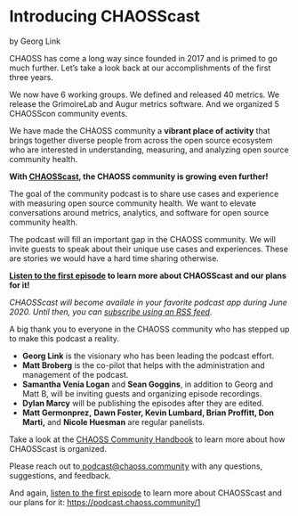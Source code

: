 # Introducing CHAOSScast

by Georg Link

CHAOSS has come a long way since founded in 2017 and is primed to go much further. Let’s take a look back at our accomplishments of the first three years. 

We now have 6 working groups. We defined and released 40 metrics. We release the GrimoireLab and Augur metrics software. And we organized 5 CHAOSScon community events. 

We have made the CHAOSS community a **vibrant place of activity** that brings together diverse people from across the open source ecosystem who are interested in understanding, measuring, and analyzing open source community health.

**With [CHAOSScast](https://podcast.chaoss.community/), the CHAOSS community is growing even further!**

The goal of the community podcast is to share use cases and experience with measuring open source community health. We want to elevate conversations around metrics, analytics, and software for open source community health. 

The podcast will fill an important gap in the CHAOSS community. We will invite guests to speak about their unique use cases and experiences. These are stories we would have a hard time sharing otherwise.

**[Listen to the first episode](https://podcast.chaoss.community/1) to learn more about CHAOSScast and our plans for it!**

_CHAOSScast will become availale in your favorite podcast app during June 2020. Until then, you can [subscribe using an RSS feed](https://podcast.chaoss.community/rss)._

A big thank you to everyone in the CHAOSS community who has stepped up to make this podcast a reality.



*   **Georg Link** is the visionary who has been leading the podcast effort.
*   **Matt Broberg** is the co-pilot that helps with the administration and management of the podcast.
*   **Samantha Venia Logan** and **Sean Goggins**, in addition to Georg and Matt B, will be inviting guests and organizing episode recordings.
*   **Dylan Marcy** will be publishing the episodes after they are edited.
*   **Matt Germonprez,** **Dawn Foster, Kevin Lumbard, Brian Proffitt, Don Marti,** and **Nicole Huesman** are regular panelists.

Take a look at the [CHAOSS Community Handbook](https://github.com/chaoss/governance/blob/master/community-handbook/chaosscast.md) to learn more about how CHAOSScast is organized.

Please reach out to[ podcast@chaoss.community](mailto:podcast@chaoss.community) with any questions, suggestions, and feedback.

And again, [listen to the first episode](https://podcast.chaoss.community/1) to learn more about CHAOSScast and our plans for it: https://podcast.chaoss.community/1
